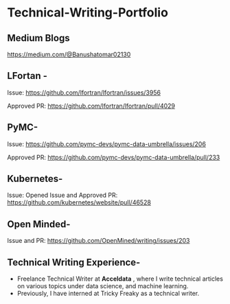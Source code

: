 # Technical-Writing-Portfolio
## Medium Blogs

[https://medium.com/@Banushatomar02130
](https://medium.com/@anushatomar02130)
## LFortan -

Issue: https://github.com/lfortran/lfortran/issues/3956

Approved PR: https://github.com/lfortran/lfortran/pull/4029

## PyMC-
   
Issue: https://github.com/pymc-devs/pymc-data-umbrella/issues/206

Approved PR: https://github.com/pymc-devs/pymc-data-umbrella/pull/233
   
## Kubernetes- 

Issue:
Opened Issue and Approved PR: https://github.com/kubernetes/website/pull/46528

## Open Minded-

Issue and PR: https://github.com/OpenMined/writing/issues/203

## Technical Writing Experience-
- Freelance Technical Writer at **Acceldata** , where I write technical articles on various topics under data science, and machine learning.
- Previously, I have interned at Tricky Freaky as a technical writer. 

   
